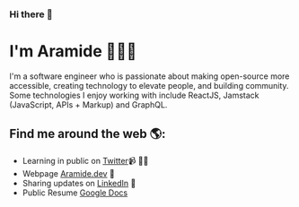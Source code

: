 ### Hi there 👋

# I'm Aramide 👋🏾‍💻

I'm a software engineer who is passionate about making open-source more accessible, creating technology to elevate people, and building community. Some technologies I enjoy working with include ReactJS, Jamstack (JavaScript, APIs + Markup) and GraphQL.


## Find me around the web 🌎:
- Learning in public on <a href="https://twitter.com/AramideAjax">Twitter</a>📹 ✍🏾
- Webpage <a href="http://aramide.dev"> Aramide.dev</a> 🏓
- Sharing updates on <a href="https://www.linkedin.com/in/monicampowell/">LinkedIn</a> 💼
- Public Resume <a href="https://docs.google.com/document/d/16YZ4qO2TqGLWBp8y7kNmUoZ22wpPW-f8x0C2afj-eW4">Google Docs</a>
